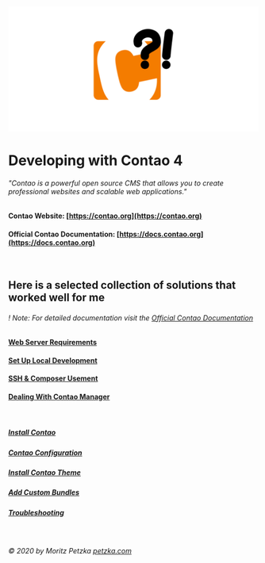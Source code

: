 ![GitHub Logo](./repo/img/logo.png)

# Developing with Contao 4

###### "Contao is a powerful open source CMS that allows you to create professional websites and scalable web applications."

#### Contao Website: [https://contao.org](https://contao.org)
#### Official Contao Documentation: [https://docs.contao.org](https://docs.contao.org)

<br>

## Here is a selected collection of solutions that worked well for me
###### ! Note: For detailed documentation visit the [Official Contao Documentation](https://docs.contao.org)


#### [Web Server Requirements](./Docs/server_settings/README.md)

#### [Set Up Local Development](./Docs/local_development/README.md)

#### [SSH & Composer Usement](./Docs/ssh_composer/README.md)

#### [Dealing With Contao Manager](./Docs/contao_manager/README.md)


<br>

##### [Install Contao](./Docs/contao_installation/README.md)

##### [Contao Configuration](./Docs/contao_configuration/README.md)

##### [Install Contao Theme](./Docs/theme_installation/README.md)

##### [Add Custom Bundles](./Docs/bundle_installation/README.md)

##### [Troubleshooting](./Docs/troubleshooting/README.md)



<br>

######  © 2020 by Moritz Petzka [petzka.com](https://petzka.com) 

